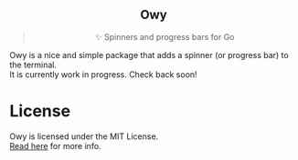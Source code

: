 <div align='center'>
<h2>Owy</h2>
<blockquote>✨ Spinners and progress bars for Go</blockquote>
</div>

Owy is a nice and simple package that adds a spinner (or progress bar) to the
terminal.  
It is currently work in progress. Check back soon!

# License
Owy is licensed under the MIT License.  
[Read here](LICENSE) for more info.
